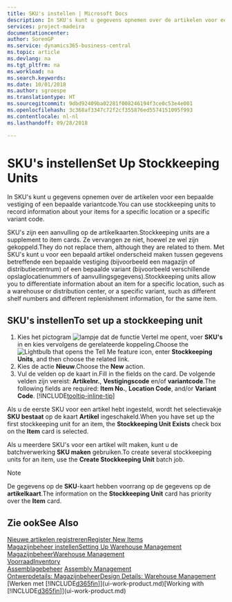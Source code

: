 ```yaml
---
title: SKU's instellen | Microsoft Docs
description: In SKU's kunt u gegevens opnemen over de artikelen voor een bepaalde vestiging of een bepaalde variantcode.
services: project-madeira
documentationcenter: 
author: SorenGP
ms.service: dynamics365-business-central
ms.topic: article
ms.devlang: na
ms.tgt_pltfrm: na
ms.workload: na
ms.search.keywords: 
ms.date: 10/01/2018
ms.author: sgroespe
ms.translationtype: HT
ms.sourcegitcommit: 9dbd92409ba02281f008246194f3ce0c53e4e001
ms.openlocfilehash: 3c368af3347c72f2cf355876ed5574151095f993
ms.contentlocale: nl-nl
ms.lasthandoff: 09/28/2018

---
```

# <a name="set-up-stockkeeping-units"></a><span data-ttu-id="a5d21-103">SKU's instellen</span><span class="sxs-lookup"><span data-stu-id="a5d21-103">Set Up Stockkeeping Units</span></span>
<span data-ttu-id="a5d21-104">In SKU's kunt u gegevens opnemen over de artikelen voor een bepaalde vestiging of een bepaalde variantcode.</span><span class="sxs-lookup"><span data-stu-id="a5d21-104">You can use stockkeeping units to record information about your items for a specific location or a specific variant code.</span></span>  

 <span data-ttu-id="a5d21-105">SKU's zijn een aanvulling op de artikelkaarten.</span><span class="sxs-lookup"><span data-stu-id="a5d21-105">Stockkeeping units are a supplement to item cards.</span></span> <span data-ttu-id="a5d21-106">Ze vervangen ze niet, hoewel ze wel zijn gekoppeld.</span><span class="sxs-lookup"><span data-stu-id="a5d21-106">They do not replace them, although they are related to them.</span></span> <span data-ttu-id="a5d21-107">Met SKU's kunt u voor een bepaald artikel onderscheid maken tussen gegevens betreffende een bepaalde vestiging (bijvoorbeeld een magazijn of distributiecentrum) of een bepaalde variant (bijvoorbeeld verschillende opslaglocatienummers of aanvullingsgegevens).</span><span class="sxs-lookup"><span data-stu-id="a5d21-107">Stockkeeping units allow you to differentiate information about an item for a specific location, such as a warehouse or distribution center, or a specific variant, such as different shelf numbers and different replenishment information, for the same item.</span></span>  

## <a name="to-set-up-a-stockkeeping-unit"></a><span data-ttu-id="a5d21-108">SKU's instellen</span><span class="sxs-lookup"><span data-stu-id="a5d21-108">To set up a stockkeeping unit</span></span>  

1.  <span data-ttu-id="a5d21-109">Kies het pictogram ![lampje dat de functie Vertel me opent](media/ui-search/search_small.png "Vertel me wat u wilt doen"), voer **SKU's** in en kies vervolgens de gerelateerde koppeling.</span><span class="sxs-lookup"><span data-stu-id="a5d21-109">Choose the ![Lightbulb that opens the Tell Me feature](media/ui-search/search_small.png "Tell me what you want to do") icon, enter **Stockkeeping Units**, and then choose the related link.</span></span>  
2.  <span data-ttu-id="a5d21-110">Kies de actie **Nieuw**.</span><span class="sxs-lookup"><span data-stu-id="a5d21-110">Choose the **New** action.</span></span>  
3.  <span data-ttu-id="a5d21-111">Vul de velden op de kaart in.</span><span class="sxs-lookup"><span data-stu-id="a5d21-111">Fill in the fields on the card.</span></span> <span data-ttu-id="a5d21-112">De volgende velden zijn vereist: **Artikelnr.**, **Vestigingscode** en/of **variantcode**.</span><span class="sxs-lookup"><span data-stu-id="a5d21-112">The following fields are required: **Item No.**, **Location Code**, and/or **Variant Code**.</span></span> [!INCLUDE[tooltip-inline-tip](includes/tooltip-inline-tip_md.md)]  

<span data-ttu-id="a5d21-113">Als u de eerste SKU voor een artikel hebt ingesteld, wordt het selectievakje **SKU bestaat** op de kaart **Artikel** ingeschakeld.</span><span class="sxs-lookup"><span data-stu-id="a5d21-113">When you have set up the first stockkeeping unit for an item, the **Stockkeeping Unit Exists** check box on the **Item** card is selected.</span></span>  

<span data-ttu-id="a5d21-114">Als u meerdere SKU's voor een artikel wilt maken, kunt u de batchverwerking **SKU maken** gebruiken.</span><span class="sxs-lookup"><span data-stu-id="a5d21-114">To create several stockkeeping units for an item, use the **Create Stockkeeping Unit** batch job.</span></span>  

> [!NOTE]  
>  <span data-ttu-id="a5d21-115">De gegevens op de **SKU**-kaart hebben voorrang op de gegevens op de **artikelkaart**.</span><span class="sxs-lookup"><span data-stu-id="a5d21-115">The information on the **Stockkeeping Unit** card has priority over the **Item** card.</span></span>  

## <a name="see-also"></a><span data-ttu-id="a5d21-116">Zie ook</span><span class="sxs-lookup"><span data-stu-id="a5d21-116">See Also</span></span>  
[<span data-ttu-id="a5d21-117">Nieuwe artikelen registreren</span><span class="sxs-lookup"><span data-stu-id="a5d21-117">Register New Items</span></span>](inventory-how-register-new-items.md)  
[<span data-ttu-id="a5d21-118">Magazijnbeheer instellen</span><span class="sxs-lookup"><span data-stu-id="a5d21-118">Setting Up Warehouse Management</span></span>](warehouse-setup-warehouse.md)  
[<span data-ttu-id="a5d21-119">Magazijnbeheer</span><span class="sxs-lookup"><span data-stu-id="a5d21-119">Warehouse Management</span></span>](warehouse-manage-warehouse.md)  
[<span data-ttu-id="a5d21-120">Voorraad</span><span class="sxs-lookup"><span data-stu-id="a5d21-120">Inventory</span></span>](inventory-manage-inventory.md)  
<span data-ttu-id="a5d21-121">[Assemblagebeheer](assembly-assemble-items.md)  </span><span class="sxs-lookup"><span data-stu-id="a5d21-121">[Assembly Management](assembly-assemble-items.md)  </span></span>  
[<span data-ttu-id="a5d21-122">Ontwerpdetails: Magazijnbeheer</span><span class="sxs-lookup"><span data-stu-id="a5d21-122">Design Details: Warehouse Management</span></span>](design-details-warehouse-management.md)  
<span data-ttu-id="a5d21-123">[Werken met [!INCLUDE[d365fin](includes/d365fin_md.md)]](ui-work-product.md)</span><span class="sxs-lookup"><span data-stu-id="a5d21-123">[Working with [!INCLUDE[d365fin](includes/d365fin_md.md)]](ui-work-product.md)</span></span>  

